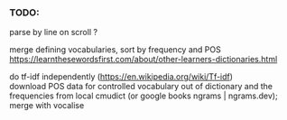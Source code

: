 ### TODO:  
parse by line on scroll ?  

merge defining vocabularies, sort by frequency and POS  
https://learnthesewordsfirst.com/about/other-learners-dictionaries.html  

do tf-idf independently (https://en.wikipedia.org/wiki/Tf-idf)  
download POS data for controlled vocabulary out of dictionary and the frequencies from local cmudict (or google books ngrams | ngrams.dev); merge with vocalise  
